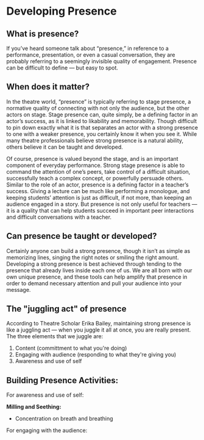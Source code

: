 # Developing Presence 

## What is presence?
If you’ve heard someone talk about “presence,” in reference to a performance, presentation, or even a casual conversation, they are probably referring to a seemingly invisible quality of engagement. Presence can be difficult to define — but easy to spot. 

## When does it matter?

In the theatre world, “presence” is typically referring to stage presence, a normative quality of connecting with not only the audience, but the other actors on stage. Stage presence can, quite simply, be a defining factor in an actor’s success, as it is linked to likability and memorability. Though difficult to pin down exactly what it is that separates an actor with a strong presence to one with a weaker presence, you certainly know it when you see it. While many theatre professionals believe strong presence is a natural ability, others believe it can be taught and developed. 

Of course, presence is valued beyond the stage, and is an important component of everyday performance. Strong stage presence is able to command the attention of one’s peers, take control of a difficult situation, successfully teach a complex concept, or powerfully persuade others. Similar to the role of an actor, presence is a defining factor in a teacher’s success. Giving a lecture can be much like performing a monologue, and keeping students’ attention is just as difficult, if not more, than keeping an audience engaged in a story. But presence is not only useful for teachers — it is a quality that can help students succeed in important peer interactions and difficult conversations with a teacher. 

## Can presence be taught or developed?

Certainly anyone can build a strong presence, though it isn’t as simple as memorizing lines, singing the right notes or smiling the right amount. Developing a strong presence is best achieved through tending to the presence that already lives inside each one of us. We are all born with our own unique presence, and these tools can help amplify that presence in order to demand necessary attention and pull your audience into your message.

## The "juggling act" of presence

According to Theatre Scholar Erika Bailey, maintaining strong presence is like a juggling act — when you juggle it all at once, you are really present. The three elements that we juggle are:

1. Content (committment to what you're doing)
2. Engaging with audience (responding to what they're giving you)
3. Awareness and use of self 

## Building Presence Activities:

For awareness and use of self:

**Milling and Seething:**

* Concentration on breath and breathing

For engaging with the audience:




